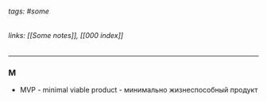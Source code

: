 ###### tags: #some
###### links: [[Some notes]], [[000 index]]
___








### M
- MVP - minimal viable product - минимально жизнеспособный продукт